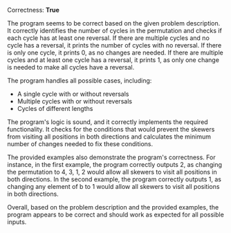 Correctness: **True**

The program seems to be correct based on the given problem description. It correctly identifies the number of cycles in the permutation and checks if each cycle has at least one reversal. If there are multiple cycles and no cycle has a reversal, it prints the number of cycles with no reversal. If there is only one cycle, it prints 0, as no changes are needed. If there are multiple cycles and at least one cycle has a reversal, it prints 1, as only one change is needed to make all cycles have a reversal.

The program handles all possible cases, including:

- A single cycle with or without reversals
- Multiple cycles with or without reversals
- Cycles of different lengths

The program's logic is sound, and it correctly implements the required functionality. It checks for the conditions that would prevent the skewers from visiting all positions in both directions and calculates the minimum number of changes needed to fix these conditions.

The provided examples also demonstrate the program's correctness. For instance, in the first example, the program correctly outputs 2, as changing the permutation to 4, 3, 1, 2 would allow all skewers to visit all positions in both directions. In the second example, the program correctly outputs 1, as changing any element of b to 1 would allow all skewers to visit all positions in both directions.

Overall, based on the problem description and the provided examples, the program appears to be correct and should work as expected for all possible inputs.